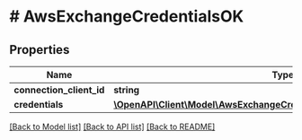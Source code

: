 # # AwsExchangeCredentialsOK

## Properties

| Name                     | Type                                                                                                                            | Description | Notes |
| ------------------------ | ------------------------------------------------------------------------------------------------------------------------------- | ----------- | ----- |
| **connection_client_id** | **string**                                                                                                                      |             |
| **credentials**          | [**\OpenAPI\Client\Model\AwsExchangeCredentialsProjectTokenOKCredentials**](AwsExchangeCredentialsProjectTokenOKCredentials.md) |             |

[[Back to Model list]](../../README.md#models) [[Back to API list]](../../README.md#endpoints) [[Back to README]](../../README.md)
